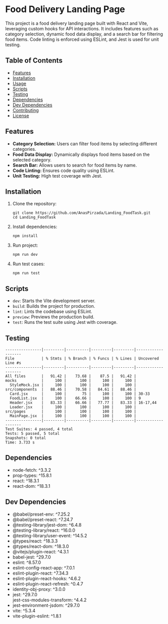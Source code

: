 # Food Delivery Landing Page

This project is a food delivery landing page built with React and Vite, leveraging custom hooks for API interactions. It includes features such as category selection, dynamic food data display, and a search bar for filtering food items. Code linting is enforced using ESLint, and Jest is used for unit testing.

## Table of Contents

- [Features](#features)
- [Installation](#installation)
- [Usage](#usage)
- [Scripts](#scripts)
- [Testing](#testing)
- [Dependencies](#dependencies)
- [Dev Dependencies](#dev-dependencies)
- [Contributing](#contributing)
- [License](#license)

## Features

<ul>
  <li><strong>Category Selection:</strong> Users can filter food items by selecting different categories.</li>
  <li><strong>Food Data Display:</strong> Dynamically displays food items based on the selected category.</li>
  <li><strong>Search Bar:</strong> Allows users to search for food items by name.</li>
  <li><strong>Code Linting:</strong> Ensures code quality using ESLint.</li>
  <li><strong>Unit Testing:</strong> High test coverage with Jest.</li>
</ul>



## Installation

<ol>
  <li>Clone the repository:
    <pre><code>git clone https://github.com/AnasPirzada/Landing_FoodTask.git
cd Landing_FoodTask</code></pre>
  </li>
  <li>Install dependencies:
    <pre><code>npm install</code></pre>
  </li>
  <li>Run project:
    <pre><code>npm run dev</code></pre>
  </li>
  <li>Run test cases:
    <pre><code>npm run test</code></pre>
  </li>
</ol>

## Scripts

<ul>
  <li><code>dev</code>: Starts the Vite development server.</li>
  <li><code>build</code>: Builds the project for production.</li>
  <li><code>lint</code>: Lints the codebase using ESLint.</li>
  <li><code>preview</code>: Previews the production build.</li>
  <li><code>test</code>: Runs the test suite using Jest with coverage.</li>
</ul>

## Testing

<pre><code>----------------|---------|----------|---------|---------|-------------------
File            | % Stmts | % Branch | % Funcs | % Lines | Uncovered Line #s 
----------------|---------|----------|---------|---------|-------------------
All files       |   91.42 |    73.68 |    87.5 |   91.42 |                   
mocks           |     100 |      100 |     100 |     100 |                   
  StyleMock.jsx |     100 |      100 |     100 |     100 |                   
src/components  |   88.46 |    70.58 |   84.61 |   88.46 |                   
  Card.jsx      |     100 |       75 |     100 |     100 | 30-33             
  FoodList.jsx  |     100 |    66.66 |     100 |     100 | 9                 
  Header.jsx    |   83.33 |    66.66 |   77.77 |   83.33 | 16-17,44          
  Loader.jsx    |     100 |      100 |     100 |     100 |                   
src/pages       |     100 |      100 |     100 |     100 |                   
  MainPage.jsx  |     100 |      100 |     100 |     100 |                   
----------------|---------|----------|---------|---------|-------------------
Test Suites: 4 passed, 4 total
Tests: 5 passed, 5 total
Snapshots: 0 total
Time: 3.733 s</code></pre>

## Dependencies

<ul>
  <li>node-fetch: ^3.3.2</li>
  <li>prop-types: ^15.8.1</li>
  <li>react: ^18.3.1</li>
  <li>react-dom: ^18.3.1</li>
</ul>

## Dev Dependencies

<ul>
  <li>@babel/preset-env: ^7.25.2</li>
  <li>@babel/preset-react: ^7.24.7</li>
  <li>@testing-library/jest-dom: ^6.4.8</li>
  <li>@testing-library/react: ^16.0.0</li>
  <li>@testing-library/user-event: ^14.5.2</li>
  <li>@types/react: ^18.3.3</li>
  <li>@types/react-dom: ^18.3.0</li>
  <li>@vitejs/plugin-react: ^4.3.1</li>
  <li>babel-jest: ^29.7.0</li>
  <li>eslint: ^8.57.0</li>
  <li>eslint-config-react-app: ^7.0.1</li>
  <li>eslint-plugin-react: ^7.34.3</li>
  <li>eslint-plugin-react-hooks: ^4.6.2</li>
  <li>eslint-plugin-react-refresh: ^0.4.7</li>
  <li>identity-obj-proxy: ^3.0.0</li>
  <li>jest: ^29.7.0</li
  <li>jest-css-modules-transform: ^4.4.2</li>
  <li>jest-environment-jsdom: ^29.7.0</li>
  <li>vite: ^5.3.4</li>
  <li>vite-plugin-eslint: ^1.8.1</li>
</ul>
